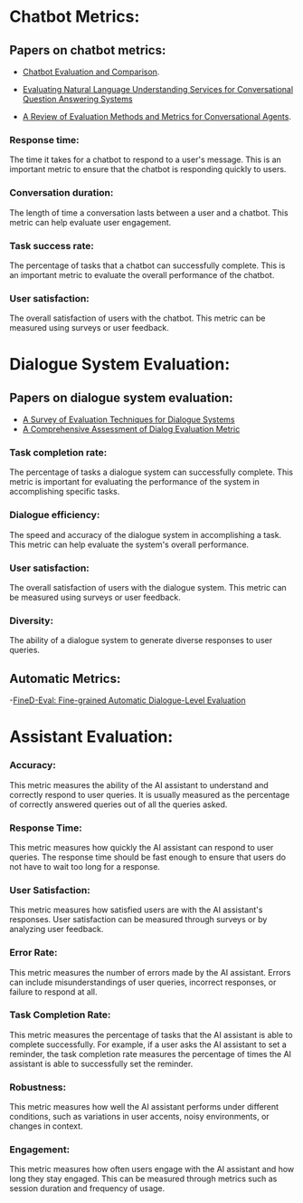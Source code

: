 # Chatbot Metrics:

## Papers on chatbot metrics:

- [Chatbot Evaluation and Comparison](https://www.researchgate.net/publication/348014085_Trends_Methods_in_Chatbot_Evaluation).

- [Evaluating Natural Language Understanding Services for Conversational Question Answering Systems](https://aclanthology.org/W17-5522/)

- [A Review of Evaluation Methods and Metrics for Conversational Agents](https://arxiv.org/pdf/1709.04409.pdf).

### Response time:
The time it takes for a chatbot to respond to a user's message. This is an important metric to ensure that the chatbot is responding quickly to users.

### Conversation duration:
The length of time a conversation lasts between a user and a chatbot. This metric can help evaluate user engagement.

### Task success rate:
The percentage of tasks that a chatbot can successfully complete. This is an important metric to evaluate the overall performance of the chatbot.

### User satisfaction:
The overall satisfaction of users with the chatbot. This metric can be measured using surveys or user feedback.


# Dialogue System Evaluation:

## Papers on dialogue system evaluation:

- [A Survey of Evaluation Techniques for Dialogue Systems](https://link.springer.com/article/10.1007/s10462-020-09866-x)
- [A Comprehensive Assessment of Dialog Evaluation Metric](https://arxiv.org/abs/2106.03706)

###  Task completion rate:
The percentage of tasks a dialogue system can successfully complete. This metric is important for evaluating the performance of the system in accomplishing specific tasks.

### Dialogue efficiency:
The speed and accuracy of the dialogue system in accomplishing a task. This metric can help evaluate the system's overall performance.

### User satisfaction:
The overall satisfaction of users with the dialogue system. This metric can be measured using surveys or user feedback.

### Diversity:
The ability of a dialogue system to generate diverse responses to user queries.

## Automatic Metrics:
-[FineD-Eval: Fine-grained Automatic Dialogue-Level Evaluation](https://arxiv.org/abs/2210.13832)


# Assistant Evaluation:

### Accuracy:
This metric measures the ability of the AI assistant to understand and correctly respond to user queries. It is usually measured as the percentage of correctly answered queries out of all the queries asked.

### Response Time:
This metric measures how quickly the AI assistant can respond to user queries. The response time should be fast enough to ensure that users do not have to wait too long for a response.

### User Satisfaction:
This metric measures how satisfied users are with the AI assistant's responses. User satisfaction can be measured through surveys or by analyzing user feedback.

### Error Rate:
This metric measures the number of errors made by the AI assistant. Errors can include misunderstandings of user queries, incorrect responses, or failure to respond at all.

### Task Completion Rate:
This metric measures the percentage of tasks that the AI assistant is able to complete successfully. For example, if a user asks the AI assistant to set a reminder, the task completion rate measures the percentage of times the AI assistant is able to successfully set the reminder.

### Robustness:
This metric measures how well the AI assistant performs under different conditions, such as variations in user accents, noisy environments, or changes in context.

### Engagement: 
This metric measures how often users engage with the AI assistant and how long they stay engaged. This can be measured through metrics such as session duration and frequency of usage.






